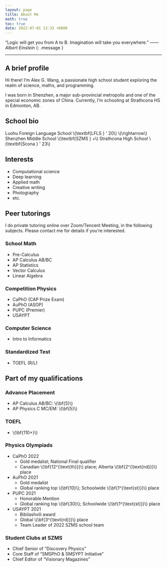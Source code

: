 ```yaml
---
layout: page
title: About Me
math: true
toc: true
date: 2022-07-01 13:33 +0800
---
```


“Logic will get you from A to B. Imagination will take you everywhere.” <cite>  —— Albert Einstein </cite>
{: .message }

---

## A brief profile

Hi there! I’m Alex G. Wang, a passionate high school student exploring the realm of science, maths, and programming.

I was born in Shenzhen, a major sub-provincial metropolis and one of the special economic zones of China. Currently, I’m schooling at Strathcona HS in Edmonton, AB.

## School bio

Luohu Foreign Language School \\\(\textbf{LFLS } \' 20\\\) \\\(\rightarrow\\\) Shenzhen Middle School \\\(\textbf{SZMS } +\\\) Strathcona High School \\\(\textbf{Scona } \' 23\\\)

## Interests

- Computational science
- Deep learning
- Applied math
- Creative writing
- Photography
- etc.

## Peer tutorings

I do private tutoring online over Zoom/Tencent Meeting, in the following subjects. Please contact me for details if you’re interested.

### School Math

- Pre-Calculus
- AP Calculus AB/BC
- AP Statistics
- Vector Calculus
- Linear Algebra

### Competition Physics
- CaPhO (CAP Prize Exam)
- AuPhO (ASOP)
- PUPC (Premier)
- USAYPT

### Computer Science

- Intro to Informatics

### Standardized Test

- TOEFL (R/L)

## Part of my qualifications

### Advance Placement

- AP Calculus AB/BC: \\\(\bf{5}\\\)
- AP Physics C MC/EM: \\\(\bf{5}\\\)

### TOEFL

- \\\(\bf{110+}\\\)

### Physics Olympiads

- CaPhO 2022
  - Gold medalist; National Final qualifier
  - Canadian \\\(\bf{12^{\text{th}}}\\\) place; Alberta \\\(\bf{2^{\text{nd}}}\\\) place
- AuPhO 2021
  - Gold medalist
  - Global ranking top \\\(\bf{10}\\\); Schoolwide \\\(\bf{1^{\text{st}}}\\\) place
- PUPC 2021
  - Honorable Mention
  - Global ranking top \\\(\bf{30}\\\); Schoolwide \\\(\bf{1^{\text{st}}}\\\) place
- USAYPT 2021
  - Bibilashvili award
  - Global \\\(\bf{3^{\text{rd}}}\\\) place
  - Team Leader of 2022 SZMS school team

### Student Clubs at SZMS

- Chief Senior of “Discovery Physics”
- Core Staff of “SMSPhO & SMSYPT Initiative”
- Chief Editor of “Visionary Magazines”
